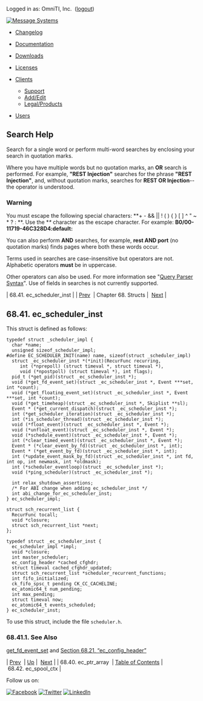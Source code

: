 Logged in as: OmniTI, Inc.  ([logout](https://support.messagesystems.com/logout.php))

[![Message Systems](https://support.messagesystems.com/images/ms-white205.png)](https://support.messagesystems.com/start.php) 

*   [Changelog](https://support.messagesystems.com/start.php?show=changelog)
*   [Documentation](https://support.messagesystems.com/docs/)
*   [Downloads](https://support.messagesystems.com/start.php)

*   [Licenses](https://support.messagesystems.com/license_summary.php)
*   <a href="">Clients</a>
    *   [Support](https://support.messagesystems.com/cs.php)
    *   [Add/Edit](https://support.messagesystems.com/edit_client.php)
    *   [Legal/Products](https://support.messagesystems.com/edit_products.php)
*   [Users](https://support.messagesystems.com/edit_customer.php)

## Search Help

Search for a single word or perform multi-word searches by enclosing your search in quotation marks.

Where you have multiple words but no quotation marks, an **OR** search is performed. For example, **"REST Injection"** searches for the phrase **"REST Injection"**, and, without quotation marks, searches for **REST OR Injection**--the operator is understood.

### Warning

You must escape the following special characters: **+ - && || ! ( ) { } [ ] ^ " ~ * ? : \**. Use the **\** character as the escape character. For example: **B0/00-11719-46C328D4\:default\:**

You can also perform **AND** searches, for example, **rest AND port** (no quotation marks) finds pages where both these words occur.

Terms used in searches are case-insensitive but operators are not. Alphabetic operators **must** be in uppercase.

Other operators can also be used. For more information see "[Query Parser Syntax](https://lucene.apache.org/core/old_versioned_docs/versions/3_0_0/queryparsersyntax.html)". Use of fields in searches is not currently supported.

| 68.41. ec_scheduler_inst |
| [Prev](structs.ec_ptr_array.php)  | Chapter 68. Structs |  [Next](structs.ec_spool_ctx.php) |

## 68.41. ec_scheduler_inst

This struct is defined as follows:

```
typedef struct _scheduler_impl {
  char *name;
  unsigned sizeof_scheduler_impl;
#define EC_SCHEDULER_INIT(name) name, sizeof(struct _scheduler_impl)
  struct _ec_scheduler_inst *(*init)(RecurFunc recurring,
     int (*nprepoll) (struct timeval *, struct timeval *),
     void (*npostpoll) (struct timeval *), int flags);
  pid_t (*get_pid)(struct _ec_scheduler_inst *);
  void (*get_fd_event_set)(struct _ec_scheduler_inst *, Event ***set, int *count);
  void (*get_floating_event_set)(struct _ec_scheduler_inst *, Event ***set, int *count);
  void (*get_timeheap)(struct _ec_scheduler_inst *, Skiplist **sl);
  Event * (*get_current_dispatch)(struct _ec_scheduler_inst *);
  int (*get_scheduler_iteration)(struct _ec_scheduler_inst *);
  int (*is_scheduler_thread)(struct _ec_scheduler_inst *);
  void (*float_event)(struct _ec_scheduler_inst *, Event *);
  void (*unfloat_event)(struct _ec_scheduler_inst *, Event *);
  void (*schedule_event)(struct _ec_scheduler_inst *, Event *);
  int (*clear_timed_event)(struct _ec_scheduler_inst *, Event *);
  Event * (*clear_event_by_fd)(struct _ec_scheduler_inst *, int);
  Event * (*get_event_by_fd)(struct _ec_scheduler_inst *, int);
  int (*update_event_mask_by_fd)(struct _ec_scheduler_inst *, int fd, int op, int newmask, int *oldmask);
  int (*scheduler_eventloop)(struct _ec_scheduler_inst *);
  void (*ping_scheduler)(struct _ec_scheduler_inst *);

  int relax_shutdown_assertions;
  /* For ABI change when adding ec_scheduler_inst */
  int abi_change_for_ec_scheduler_inst;
} ec_scheduler_impl;

struct sch_recurrent_list {
  RecurFunc tocall;
  void *closure;
  struct sch_recurrent_list *next;
};

typedef struct _ec_scheduler_inst {
  ec_scheduler_impl *impl;
  void *closure;
  int master_scheduler;
  ec_config_header *cached_cfghdr;
  struct timeval cached_cfghdr_updated;
  struct sch_recurrent_list *scheduler_recurrent_functions;
  int fifo_initialized;
  ck_fifo_spsc_t pending CK_CC_CACHELINE;
  ec_atomic64_t num_pending;
  int max_pending;
  struct timeval now;
  ec_atomic64_t events_scheduled;
} ec_scheduler_inst;
```

To use this struct, include the file `scheduler.h`.

### 68.41.1. See Also

[get_fd_event_set](apis.get_fd_event_set.php "get_fd_event_set") and [Section 68.21, “ec_config_header”](structs.ec_config_header.php "68.21. ec_config_header")

| [Prev](structs.ec_ptr_array.php)  | [Up](structs.php) |  [Next](structs.ec_spool_ctx.php) |
| 68.40. ec_ptr_array  | [Table of Contents](index.php) |  68.42. ec_spool_ctx |

Follow us on:

[![Facebook](https://support.messagesystems.com/images/icon-facebook.png)](http://www.facebook.com/messagesystems) [![Twitter](https://support.messagesystems.com/images/icon-twitter.png)](http://twitter.com/#!/MessageSystems) [![LinkedIn](https://support.messagesystems.com/images/icon-linkedin.png)](http://www.linkedin.com/company/message-systems)